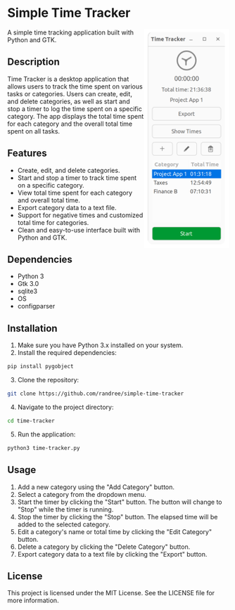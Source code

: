 # Simple Time Tracker
<img src="images/screenshot1b.png" alt="Simple Time Tracker Screenshot" align="right" height="500px">
A simple time tracking application built with Python and GTK.

## Description
Time Tracker is a desktop application that allows users to track the time spent on various tasks or categories. Users can create, edit, and delete categories, as well as start and stop a timer to log the time spent on a specific category. The app displays the total time spent for each category and the overall total time spent on all tasks.

## Features
* Create, edit, and delete categories.
* Start and stop a timer to track time spent on a specific category.
* View total time spent for each category and overall total time.
* Export category data to a text file.
* Support for negative times and customized total time for categories.
* Clean and easy-to-use interface built with Python and GTK.

## Dependencies
* Python 3
* Gtk 3.0
* sqlite3
* OS
* configparser

## Installation
1. Make sure you have Python 3.x installed on your system.
2. Install the required dependencies: 
```bash
pip install pygobject
```
3. Clone the repository:
```bash
git clone https://github.com/randree/simple-time-tracker
```
4. Navigate to the project directory:
```bash
cd time-tracker
```
5. Run the application:
```bash
python3 time-tracker.py
```
## Usage
1. Add a new category using the "Add Category" button.
2. Select a category from the dropdown menu.
3. Start the timer by clicking the "Start" button. The button will change to "Stop" while the timer is running.
4. Stop the timer by clicking the "Stop" button. The elapsed time will be added to the selected category.
5. Edit a category's name or total time by clicking the "Edit Category" button.
6. Delete a category by clicking the "Delete Category" button.
7. Export category data to a text file by clicking the "Export" button.

## License
This project is licensed under the MIT License. See the LICENSE file for more information.
